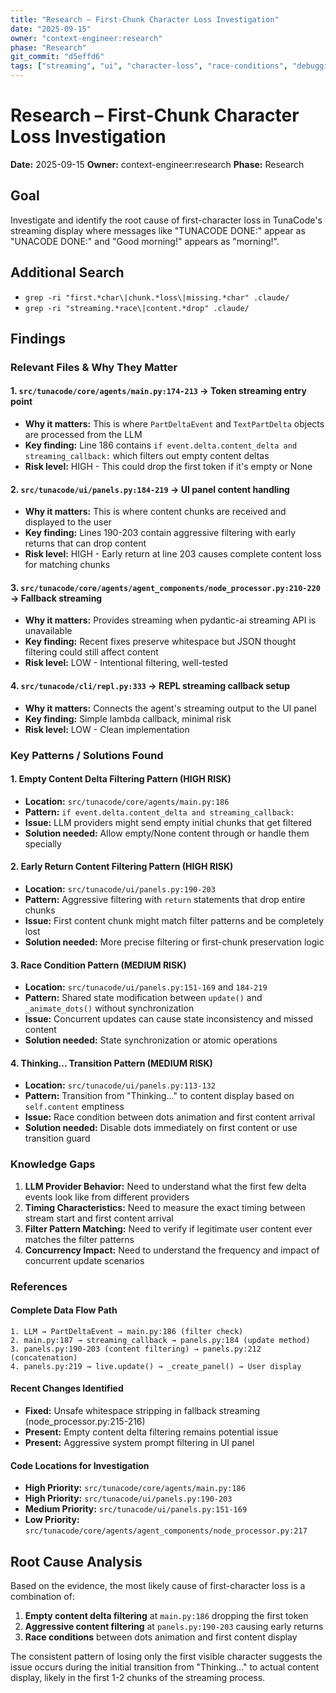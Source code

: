```yaml
---
title: "Research – First-Chunk Character Loss Investigation"
date: "2025-09-15"
owner: "context-engineer:research"
phase: "Research"
git_commit: "d5effd6"
tags: ["streaming", "ui", "character-loss", "race-conditions", "debugging"]
---
```


# Research – First-Chunk Character Loss Investigation

**Date:** 2025-09-15
**Owner:** context-engineer:research
**Phase:** Research

## Goal
Investigate and identify the root cause of first-character loss in TunaCode's streaming display where messages like "TUNACODE DONE:" appear as "UNACODE DONE:" and "Good morning!" appears as "morning!".

## Additional Search
- `grep -ri "first.*char\|chunk.*loss\|missing.*char" .claude/`
- `grep -ri "streaming.*race\|content.*drop" .claude/`

## Findings

### Relevant Files & Why They Matter

#### 1. `src/tunacode/core/agents/main.py:174-213` → **Token streaming entry point**
- **Why it matters:** This is where `PartDeltaEvent` and `TextPartDelta` objects are processed from the LLM
- **Key finding:** Line 186 contains `if event.delta.content_delta and streaming_callback:` which filters out empty content deltas
- **Risk level:** HIGH - This could drop the first token if it's empty or None

#### 2. `src/tunacode/ui/panels.py:184-219` → **UI panel content handling**
- **Why it matters:** This is where content chunks are received and displayed to the user
- **Key finding:** Lines 190-203 contain aggressive filtering with early returns that can drop content
- **Risk level:** HIGH - Early return at line 203 causes complete content loss for matching chunks

#### 3. `src/tunacode/core/agents/agent_components/node_processor.py:210-220` → **Fallback streaming**
- **Why it matters:** Provides streaming when pydantic-ai streaming API is unavailable
- **Key finding:** Recent fixes preserve whitespace but JSON thought filtering could still affect content
- **Risk level:** LOW - Intentional filtering, well-tested

#### 4. `src/tunacode/cli/repl.py:333` → **REPL streaming callback setup**
- **Why it matters:** Connects the agent's streaming output to the UI panel
- **Key finding:** Simple lambda callback, minimal risk
- **Risk level:** LOW - Clean implementation

### Key Patterns / Solutions Found

#### 1. **Empty Content Delta Filtering Pattern** (HIGH RISK)
- **Location:** `src/tunacode/core/agents/main.py:186`
- **Pattern:** `if event.delta.content_delta and streaming_callback:`
- **Issue:** LLM providers might send empty initial chunks that get filtered
- **Solution needed:** Allow empty/None content through or handle them specially

#### 2. **Early Return Content Filtering Pattern** (HIGH RISK)
- **Location:** `src/tunacode/ui/panels.py:190-203`
- **Pattern:** Aggressive filtering with `return` statements that drop entire chunks
- **Issue:** First content chunk might match filter patterns and be completely lost
- **Solution needed:** More precise filtering or first-chunk preservation logic

#### 3. **Race Condition Pattern** (MEDIUM RISK)
- **Location:** `src/tunacode/ui/panels.py:151-169` and `184-219`
- **Pattern:** Shared state modification between `update()` and `_animate_dots()` without synchronization
- **Issue:** Concurrent updates can cause state inconsistency and missed content
- **Solution needed:** State synchronization or atomic operations

#### 4. **Thinking... Transition Pattern** (MEDIUM RISK)
- **Location:** `src/tunacode/ui/panels.py:113-132`
- **Pattern:** Transition from "Thinking..." to content display based on `self.content` emptiness
- **Issue:** Race condition between dots animation and first content arrival
- **Solution needed:** Disable dots immediately on first content or use transition guard

### Knowledge Gaps

1. **LLM Provider Behavior:** Need to understand what the first few delta events look like from different providers
2. **Timing Characteristics:** Need to measure the exact timing between stream start and first content arrival
3. **Filter Pattern Matching:** Need to verify if legitimate user content ever matches the filter patterns
4. **Concurrency Impact:** Need to understand the frequency and impact of concurrent update scenarios

### References

#### Complete Data Flow Path
```
1. LLM → PartDeltaEvent → main.py:186 (filter check)
2. main.py:187 → streaming_callback → panels.py:184 (update method)
3. panels.py:190-203 (content filtering) → panels.py:212 (concatenation)
4. panels.py:219 → live.update() → _create_panel() → User display
```

#### Recent Changes Identified
- **Fixed:** Unsafe whitespace stripping in fallback streaming (node_processor.py:215-216)
- **Present:** Empty content delta filtering remains potential issue
- **Present:** Aggressive system prompt filtering in UI panel

#### Code Locations for Investigation
- **High Priority:** `src/tunacode/core/agents/main.py:186`
- **High Priority:** `src/tunacode/ui/panels.py:190-203`
- **Medium Priority:** `src/tunacode/ui/panels.py:151-169`
- **Low Priority:** `src/tunacode/core/agents/agent_components/node_processor.py:217`

## Root Cause Analysis

Based on the evidence, the most likely cause of first-character loss is a combination of:

1. **Empty content delta filtering** at `main.py:186` dropping the first token
2. **Aggressive content filtering** at `panels.py:190-203` causing early returns
3. **Race conditions** between dots animation and first content display

The consistent pattern of losing only the first visible character suggests the issue occurs during the initial transition from "Thinking..." to actual content display, likely in the first 1-2 chunks of the streaming process.
